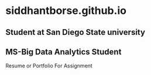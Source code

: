 # siddhantborse.github.io
## Student at San Diego State university 
## MS-Big Data Analytics Student
Resume or Portfolio For Assignment

